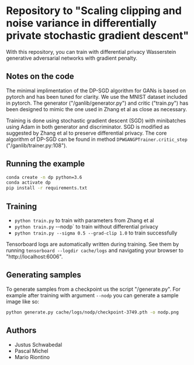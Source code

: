 
# Repository to "Scaling clipping and noise variance in differentially private stochastic gradient descent"

With this repository, you can train with differential privacy Wasserstein
generative adversarial networks with gradient penalty.  

## Notes on the code

The minimal implimentation of the DP-SGD algorithm for GANs is based on pytorch
and has been tuned for clarity.  We use the MNIST dataset included in pytorch.
The generator ("/ganlib/generator.py") and critic ("train.py") has been
designed to mimic the one used in Zhang et al as close as necessary.

Training is done using stochastic gradient descent (SGD) with minibatches using
Adam in both generator and discriminator.  SGD is modified as suggested by
Zhang et al to preserve differential privacy.  The core algorithm of DP-SGD can
be found in method `DPWGANGPTrainer.critic_step` ("/ganlib/trainer.py:108").

## Running the example

```bash
conda create -n dp python=3.6
conda activate dp
pip install -r requirements.txt
```

## Training

- `python train.py` to train with parameters from Zhang et al
- `python train.py` --nodp` to train without differential privacy
- `python train.py --sigma 0.5 --grad-clip 1.0` to train successfully

Tensorboard logs are automatically written during training.  See them by
running `tensorboard --logdir cache/logs` and navigating your browser to
"http://localhost:6006".

## Generating samples

To generate samples from a checkpoint us the script "/generate.py".  For
example after training with argument `--nodp` you can generate a sample image
like so:

```bash
python generate.py cache/logs/nodp/checkpoint-3749.pth -o nodp.png
```

## Authors

* Justus Schwabedal
* Pascal Michel
* Mario Riontino
